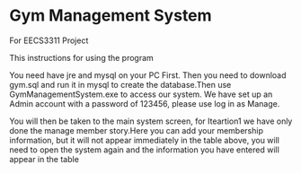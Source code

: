 # Gym Management System
For EECS3311 Project  

This instructions for using the program

You need have jre and mysql on your PC First.
Then you need to download gym.sql and run it in mysql to create the database.Then use GymManagementSystem.exe to access our system.
We have set up an Admin account with a password of 123456, please use log in as Manage.

You will then be taken to the main system screen, for Iteartion1 we have only done the manage member story.Here you can add your membership information, but it will not appear immediately in the table above, you will need to open the system again and the information you have entered will appear in the table
